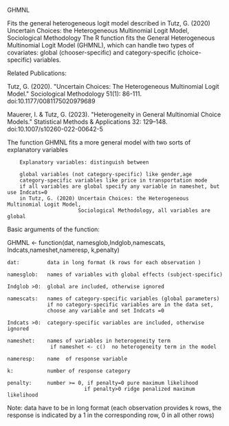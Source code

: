  GHMNL

 
Fits the general heterogeneous logit model described in
Tutz, G. (2020) Uncertain Choices: the Heterogeneous Multinomial Logit Model,
                Sociological Methodology
The R function fits the General Heterogeneous Multinomial Logit Model (GHMNL), which can handle two types of covariates: global (chooser-specific) and category-specific (choice-specific) variables.

Related Publications:

Tutz, G. (2020). "Uncertain Choices: The Heterogeneous Multinomial Logit Model." Sociological Methodology 51(1): 86-111. doi:10.1177/0081175020979689

Mauerer, I. & Tutz, G. (2023). "Heterogeneity in General Multinomial Choice Models." Statistical Methods & Applications 32: 129–148. doi:10.1007/s10260-022-00642-5


 The function GHMNL fits a  more general model with two sorts of explanatory variables

        Explanatory variables: distinguish between  

        global variables (not category-specific) like gender,age
        category-specific variables like price in transportation mode
        if all variables are global specify any variable in nameshet, but use Indcats=0
        in Tutz, G. (2020) Uncertain Choices: the Heterogeneous Multinomial Logit Model,
                           Sociological Methodology, all variables are global
    
Basic arguments of the function:

GHMNL <- function(dat, namesglob,Indglob,namescats, Indcats,nameshet,nameresp, k,penalty)
  
    dat:         data in long format (k rows for each observation ) 
   
    namesglob:   names of variables with global effects (subject-specific)
   
    Indglob >0:  global are included, otherwise ignored
   
    namescats:   names of category-specific variables (global parameters) 
                 if no category-specific variables are in the data set, 
                 choose any variable and set Indcats =0
   
    Indcats >0:  category-specific variables are included, otherwise ignored
   
    nameshet:    names of variables in heterogeneity term
                  if nameshet <- c()  no heterogeneity term in the model
   
    nameresp:    name  of response variable
   
    k:           number of response category
   
    penalty:     number >= 0, if penalty=0 pure maximum likelihood
                             if penalty>0 ridge penalized maximum likelihood 
  
Note: data have to be in long format (each observation provides k rows,  the response is indicated by a 1 in 
                                        the corresponding row, 0 in all other rows)
